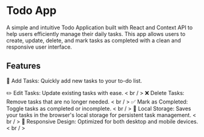 # Todo App
A simple and intuitive Todo Application built with React and Context API to help users efficiently manage their daily tasks. This app allows users to create, update, delete, and mark tasks as completed with a clean and responsive user interface.

## Features

📝 Add Tasks: Quickly add new tasks to your to-do list.

✏️ Edit Tasks: Update existing tasks with ease. < br / > 
❌ Delete Tasks: Remove tasks that are no longer needed. < br / > 
✅ Mark as Completed: Toggle tasks as completed or incomplete. < br / > 
💾 Local Storage: Saves your tasks in the browser's local storage for persistent task management. < br / > 
📱 Responsive Design: Optimized for both desktop and mobile devices. < br / > 
